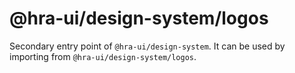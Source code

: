 # @hra-ui/design-system/logos

Secondary entry point of `@hra-ui/design-system`. It can be used by importing from `@hra-ui/design-system/logos`.
